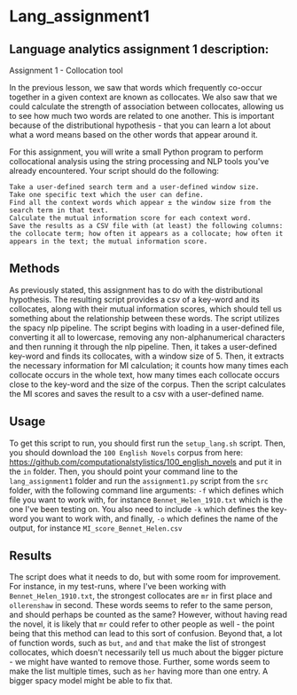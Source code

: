 # Lang_assignment1

## Language analytics assignment 1 description:
Assignment 1 - Collocation tool

In the previous lesson, we saw that words which frequently co-occur together in a given context are known as collocates. We also saw that we could calculate the strength of association between collocates, allowing us to see how much two words are related to one another. This is important because of the distributional hypothesis - that you can learn a lot about what a word means based on the other words that appear around it.

For this assignment, you will write a small Python program to perform collocational analysis using the string processing and NLP tools you've already encountered. Your script should do the following:

    Take a user-defined search term and a user-defined window size.
    Take one specific text which the user can define.
    Find all the context words which appear ± the window size from the search term in that text.
    Calculate the mutual information score for each context word.
    Save the results as a CSV file with (at least) the following columns: the collocate term; how often it appears as a collocate; how often it appears in the text; the mutual information score.

## Methods
As previously stated, this assignment has to do with the distributional hypothesis. The resulting script provides a csv of a key-word and its collocates, along with their mutual information scores, which should tell us something about the relationship between these words. The script utilizes the spacy nlp pipeline. The script begins with loading in a user-defined file, converting it all to lowercase, removing any non-alphanumerical characters and then running it through the nlp pipeline. 
Then, it takes a user-defined key-word and finds its collocates, with a window size of 5. Then, it extracts the necessary information for MI calculation; it counts how many times each collocate occurs in the whole text, how many times each collocate occurs close to the key-word and the size of the corpus. Then the script calculates the MI scores and saves the result to a csv with a user-defined name. 

## Usage
To get this script to run, you should first run the ```setup_lang.sh``` script. Then, you should download the ```100 English Novels``` corpus from here: https://github.com/computationalstylistics/100_english_novels and put it in the ```in``` folder. Then, you should point your command line to the ```lang_assignment1``` folder and run the ```assignment1.py``` script from the ```src``` folder, with the following command line arguments: ```-f``` which defines which file you want to work with, for instance ```Bennet_Helen_1910.txt``` which is the one I've been testing on. You also need to include ```-k``` which defines the key-word you want to work with, and finally, ```-o``` which defines the name of the output, for instance ```MI_score_Bennet_Helen.csv``` 

## Results
The script does what it needs to do, but with some room for improvement. For instance, in my test-runs, where I've been working with ```Bennet_Helen_1910.txt```, the strongest collocates are ```mr``` in first place and ```ollerenshaw``` in second. These words seems to refer to the same person, and should perhaps be counted as the same? However, without having read the novel, it is likely that ```mr``` could refer to other people as well - the point being that this method can lead to this sort of confusion. Beyond that, a lot of function words, such as ```but```, ```and``` and ```that``` make the list of strongest collocates, which doesn't necessarily tell us much about the bigger picture - we might have wanted to remove those. Further, some words seem to make the list multiple times, such as ```her``` having more than one entry. A bigger spacy model might be able to fix that.
